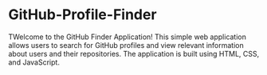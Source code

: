 # GitHub-Profile-Finder
TWelcome to the GitHub Finder Application! This simple web application allows users to search for GitHub profiles and view relevant information about users and their repositories.
The application is built using HTML, CSS, and JavaScript.
